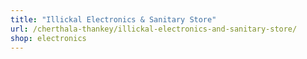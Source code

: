 ```yaml
---
title: "Illickal Electronics & Sanitary Store"
url: /cherthala-thankey/illickal-electronics-and-sanitary-store/
shop: electronics
---
```

